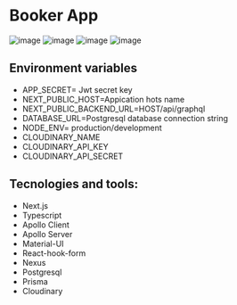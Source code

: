 # Booker App

![image](https://drive.google.com/uc?export=view&id=1Q_pjetCMvmBjT46-JS-xsIxJ0W0jipoh)
![image](https://drive.google.com/uc?export=view&id=1_PoKOUhF9Xrn1ef30KdmGAjmBZdwfjGM)
![image](https://drive.google.com/uc?export=view&id=1XeSzls-_lK8A4XZoWA4j_nYkSMeNONdn)
![image](https://drive.google.com/uc?export=view&id=15bk-2BBE68kwNMVk3aAXSY0sSLXUm3Ly)

## Environment variables

- APP_SECRET= Jwt secret key
- NEXT_PUBLIC_HOST=Appication hots name
- NEXT_PUBLIC_BACKEND_URL=HOST/api/graphql
- DATABASE_URL=Postgresql database connection string
- NODE_ENV= production/development
- CLOUDINARY_NAME
- CLOUDINARY_API_KEY
- CLOUDINARY_API_SECRET

## Tecnologies and tools:

- Next.js
- Typescript
- Apollo Client
- Apollo Server
- Material-UI
- React-hook-form
- Nexus
- Postgresql 
- Prisma
- Cloudinary
